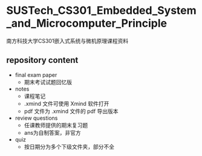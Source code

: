 # SUSTech_CS301_Embedded_System_and_Microcomputer_Principle

南方科技大学CS301嵌入式系统与微机原理课程资料

## repository content

- final exam paper
  - 期末考试试题回忆版
- notes
  - 课程笔记
  - .xmind 文件可使用 Xmind 软件打开
  - pdf 文件为 .xmind 文件的 pdf 导出版本
- review questions
  - 任课教师提供的期末复习题
  - ans为自制答案，非官方
- quiz
  - 按日期分为多个下级文件夹，部分不全
